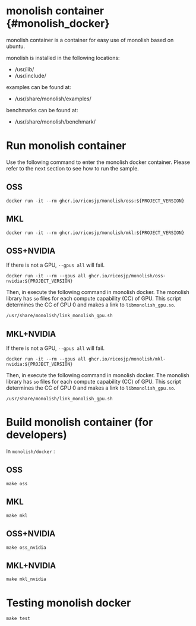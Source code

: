 # monolish container {#monolish_docker}

monolish container is a container for easy use of monolish based on ubuntu.

monolish is installed in the following locations:

- /usr/lib/
- /usr/include/

examples can be found at:

- /usr/share/monolish/examples/

benchmarks can be found at:

- /usr/share/monolish/benchmark/

# Run monolish container

Use the following command to enter the monolish docker container.
Please refer to the next section to see how to run the sample.

## OSS

```
docker run -it --rm ghcr.io/ricosjp/monolish/oss:${PROJECT_VERSION}
```

## MKL

```
docker run -it --rm ghcr.io/ricosjp/monolish/mkl:${PROJECT_VERSION}
```

## OSS+NVIDIA

If there is not a GPU, `--gpus all` will fail.

```
docker run -it --rm --gpus all ghcr.io/ricosjp/monolish/oss-nvidia:${PROJECT_VERSION}
```

Then, in execute the following command in monolish docker.
The monolish library has `so` files for each compute capability (CC) of GPU.
This script determines the CC of GPU 0 and makes a link to `libmonolish_gpu.so`.

```
/usr/share/monolish/link_monolish_gpu.sh
```

## MKL+NVIDIA

If there is not a GPU, `--gpus all` will fail.

```
docker run -it --rm --gpus all ghcr.io/ricosjp/monolish/mkl-nvidia:${PROJECT_VERSION}
```

Then, in execute the following command in monolish docker.
The monolish library has `so` files for each compute capability (CC) of GPU.
This script determines the CC of GPU 0 and makes a link to `libmonolish_gpu.so`.

```
/usr/share/monolish/link_monolish_gpu.sh
```

# Build monolish container (for developers)

In `monolish/docker` :

## OSS

```
make oss
```

## MKL

```
make mkl
```

## OSS+NVIDIA

```
make oss_nvidia
```

## MKL+NVIDIA

```
make mkl_nvidia
```

# Testing monolish docker

```
make test
```

